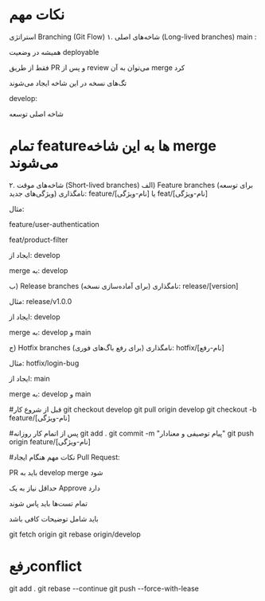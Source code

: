 

# نکات مهم 

استراتژی Branching (Git Flow)
۱. شاخه‌های اصلی (Long-lived branches)
main :

همیشه در وضعیت deployable

فقط از طریق PR و پس از review می‌توان به آن merge کرد

تگ‌های نسخه در این شاخه ایجاد می‌شوند

develop:

شاخه اصلی توسعه

تمام featureها به این شاخه merge می‌شوند
=

۲. شاخه‌های موقت (Short-lived branches)
الف) Feature branches (برای توسعه ویژگی‌های جدید)
نامگذاری: feature/[نام-ویژگی] یا feat/[نام-ویژگی]

مثال:

feature/user-authentication

feat/product-filter

ایجاد از: develop

merge به: develop

ب) Release branches (برای آماده‌سازی نسخه)
نامگذاری: release/[version]

مثال: release/v1.0.0

ایجاد از: develop

merge به: develop و main

ج) Hotfix branches (برای رفع باگ‌های فوری)
نامگذاری: hotfix/[نام-رفع]

مثال: hotfix/login-bug

ایجاد از: main

merge به: develop و main




#قبل از شروع کار
git checkout develop
git pull origin develop
git checkout -b feature/[نام-ویژگی]

#پس از اتمام کار روزانه
git add .
git commit -m "پیام توصیفی و معنادار"
git push origin feature/[نام-ویژگی]

#نکات مهم 
هنگام ایجاد Pull Request:

PR باید به develop merge شود

حداقل نیاز به یک Approve دارد

تمام تست‌ها باید پاس شوند

باید شامل توضیحات کافی باشد


git fetch origin
git rebase origin/develop
# رفعconflict
git add .
git rebase --continue
git push --force-with-lease
